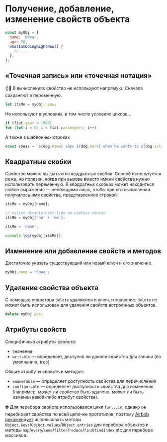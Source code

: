 # Получение, добавление, изменение свойств объекта

```javascript
const myObj = {
  name: 'Вова',
  age: 50,
  whatIamDoingRightNow() {
    // ...
  },
};
```

## «Точечная запись» или «точечная нотация»

☝️🧐 В вычислениях свойство не используют напрямую. Сначала сохраняют в переменную.

```javascript
let itsMe = myObj.name;
```

Но используют в условиях, в том числе условиях циклов…

```javascript
if (fiat.year < 1965)
for (let i = 0; i < fiat.passengers; i++)
```

А также в шаблонных строках

```javascript
const speak = `${dog.name} says ${dog.bark} when he wants to ${dog.activity}`;
```

## Квадратные скобки

Свойство можно вызвать и из квадратных скобок. Способ используется реже, но полезен, когда при вызове вместо имени свойства нужно использовать переменную. В квадратных скобках может находиться любое выражение — необходимо лишь, чтобы при его вычислении получалось имя свойства, представленное строкой.

```javascript
itsMe = myObj[name];

// eslint-disable-next-line no-useless-concat
itsMe = myObj['na' + 'me'];

itsMe = 'name';

console.log(myObj[itsMe]);
```

## Изменение или добавление свойств и методов

Достаточно указать существующий или новый ключ и его значение.

```javascript
myObj.name = 'Вова';
```

## Удаление свойства объекта

С помощью оператора `delete` удаляются и ключ, и значение. `delete` не может быть использован для удаления свойств встроенных объектов.

```javascript
delete myObj.age;
```

## Атрибуты свойств

<p class="list-caption">Специфичные атрибуты свойств:</p>

- значение
- `writable` — определяет, доступно ли данное свойство для записи (по умолчанию, true)

<p class="list-caption">Общие атрибуты свойств и методов:</p>

- `enumerable` — определяет доступность свойства для перечисления
- `configurable` — определяет доступность свойства для изменения (например, может ли свойство быть удалено, может ли быть изменен какой-либо атрибут свойства).

⛔️ Для перебора свойств использовался цикл `for...in`, однако он перебирает свойства по всей цепочке прототипов, поэтому [Airbnb рекомендует](https://github.com/airbnb/javascript#iterators--nope) использовать методы `Object.keys`/`Object.values`/`Object.entries` для перебора объектов и методы `map`/`every`/`some`/`filter`/`reduce`/`find`/`findIndex` etc для перебора массивов.
